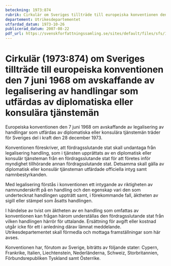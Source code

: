 ```yaml
---
beteckning: 1973:874
rubrik: Cirkulär om Sveriges tillträde till europeiska konventionen den 7 juni 1968 om avskaffande av legalisering av handlingar som utfärdas av diplomatiska eller konsulära tjänstemän
departement: Utrikesdepartementet
utfardad_datum: 1973-10-26
publicerad_datum: 2007-08-22
pdf_url: https://svenskforfattningssamling.se/sites/default/files/sfs/1973-10/SFS1973-874.pdf
---
```


# Cirkulär (1973:874) om Sveriges tillträde till europeiska konventionen den 7 juni 1968 om avskaffande av legalisering av handlingar som utfärdas av diplomatiska eller konsulära tjänstemän

Europeiska konventionen den 7 juni 1968 om avskaffande av legalisering av handlingar som utfärdas av diplomatiska eller konsulära tjänstemän träder för Sveriges del i kraft den 28 december 1973.

Konventionen föreskriver, att fördragsslutande stat skall undantaga från legalisering handling, som i tjänsten upprättats av en diplomatisk eller konsulär tjänsteman från en fördragsslutande stat för att företes inför myndighet tillhörande annan fördragsslutande stat. Detsamma skall gälla av diplomatisk eller konsulär tjänsteman utfärdade officiella intyg samt namnbestyrkanden.

Med legalisering förstås i konventionen ett intygande av riktigheten av namnunderskrift på en handling och den egenskap vari den som undertecknat handlingen uppträtt samt, i förekommande fall, äktheten av sigill eller stämpel som åsatts handlingen.

I händelse av tvist om äktheten av en handling som omfattas av konventionen kan frågan härom underställas den fördragsslutande stat från vilken handlingen härrör för uttalande. Ersättning för avgift eller kostnad utgår icke för ett i anledning därav lämnat meddelande. Utrikesdepartementet skall förmedla och mottaga framställningar som här avses.

Konventionen har, förutom av Sverige, biträtts av följande stater: Cypern, Frankrike, Italien, Liechtenstein, Nederländerna, Schweiz, Storbritannien, Förbundsrepubliken Tyskland samt Österrike.
